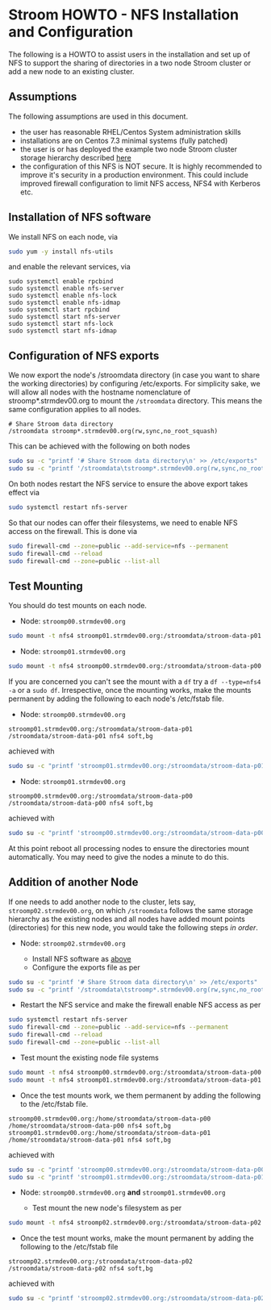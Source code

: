 # Stroom HOWTO - NFS Installation and Configuration
The following is a HOWTO to assist users in the installation and set up of NFS to support the sharing of directories in a two node Stroom cluster or
add a new node to an existing cluster.

## Assumptions
The following assumptions are used in this document.
 - the user has reasonable RHEL/Centos System administration skills
 - installations are on Centos 7.3 minimal systems (fully patched)
 - the user is or has deployed the example two node Stroom cluster storage hierarchy described [here](InstallHowTo.md#storage-scenario "HOWTO Storage Scenario")
 - the configuration of this NFS is NOT secure. It is highly recommended to improve it's security in a production environment. This could include improved firewall configuration to limit NFS access, NFS4 with Kerberos etc.

## Installation of NFS software
We install NFS on each node, via
```bash
sudo yum -y install nfs-utils
```
and enable the relevant services, via
```base
sudo systemctl enable rpcbind
sudo systemctl enable nfs-server
sudo systemctl enable nfs-lock
sudo systemctl enable nfs-idmap
sudo systemctl start rpcbind
sudo systemctl start nfs-server
sudo systemctl start nfs-lock
sudo systemctl start nfs-idmap
```

## Configuration of NFS exports
We now export the node's /stroomdata directory (in case you want to share the working directories) by configuring /etc/exports. For simplicity sake, we will allow all nodes with the hostname nomenclature of stroomp*.strmdev00.org to mount the `/stroomdata` directory. This means the same configuration applies to all nodes.
```
# Share Stroom data directory
/stroomdata	stroomp*.strmdev00.org(rw,sync,no_root_squash)
```

This can be achieved with the following on both nodes
```bash
sudo su -c "printf '# Share Stroom data directory\n' >> /etc/exports"
sudo su -c "printf '/stroomdata\tstroomp*.strmdev00.org(rw,sync,no_root_squash)\n' >> /etc/exports"
```

On both nodes restart the NFS service to ensure the above export takes effect via
```bash
sudo systemctl restart nfs-server
```

So that our nodes can offer their filesystems, we need to enable NFS access on the firewall.
This is done via
```bash
sudo firewall-cmd --zone=public --add-service=nfs --permanent
sudo firewall-cmd --reload
sudo firewall-cmd --zone=public --list-all
```

## Test Mounting
You should do test mounts on each node.
- Node: `stroomp00.strmdev00.org`

```bash
sudo mount -t nfs4 stroomp01.strmdev00.org:/stroomdata/stroom-data-p01 /stroomdata/stroom-data-p01
```

- Node: `stroomp01.strmdev00.org`

```bash
sudo mount -t nfs4 stroomp00.strmdev00.org:/stroomdata/stroom-data-p00 /stroomdata/stroom-data-p00
```

If you are concerned you can't see the mount with a `df` try a `df --type=nfs4 -a` or a `sudo df`. Irrespective, once the mounting works, make the mounts permanent by adding the following to each node's /etc/fstab file.
- Node: `stroomp00.strmdev00.org`

```
stroomp01.strmdev00.org:/stroomdata/stroom-data-p01 /stroomdata/stroom-data-p01 nfs4 soft,bg
```
achieved with

```bash
sudo su -c "printf 'stroomp01.strmdev00.org:/stroomdata/stroom-data-p01 /stroomdata/stroom-data-p01 nfs4 soft,bg\n' >> /etc/fstab"
```

- Node: `stroomp01.strmdev00.org`

```
stroomp00.strmdev00.org:/stroomdata/stroom-data-p00 /stroomdata/stroom-data-p00 nfs4 soft,bg
```
achieved with

```bash
sudo su -c "printf 'stroomp00.strmdev00.org:/stroomdata/stroom-data-p00 /stroomdata/stroom-data-p00 nfs4 soft,bg\n' >> /etc/fstab"
```
At this point reboot all processing nodes to ensure the directories mount automatically. You may need to give the nodes a minute to do this.

## Addition of another Node
If one needs to add another node to the cluster, lets say, `stroomp02.strmdev00.org`, on which `/stroomdata` follows the same storage hierarchy
as the existing nodes and all nodes have added mount points (directories) for this new node, you would take the following steps _in order_.

- Node: `stroomp02.strmdev00.org`

  * Install NFS software as [above](InstallNFSHowTo.md#installation-of-nfs-software "Installation of NFS Software")
  * Configure the exports file as per

```bash
sudo su -c "printf '# Share Stroom data directory\n' >> /etc/exports"
sudo su -c "printf '/stroomdata\tstroomp*.strmdev00.org(rw,sync,no_root_squash)\n' >> /etc/exports"
```

  * Restart the NFS service and make the firewall enable NFS access as per
 
```bash
sudo systemctl restart nfs-server
sudo firewall-cmd --zone=public --add-service=nfs --permanent
sudo firewall-cmd --reload
sudo firewall-cmd --zone=public --list-all
```

  * Test mount the existing node file systems

```bash
sudo mount -t nfs4 stroomp00.strmdev00.org:/stroomdata/stroom-data-p00 /stroomdata/stroom-data-p00
sudo mount -t nfs4 stroomp01.strmdev00.org:/stroomdata/stroom-data-p01 /stroomdata/stroom-data-p01
```

  * Once the test mounts work, we them permanent by adding the following to the /etc/fstab file.

```
stroomp00.strmdev00.org:/home/stroomdata/stroom-data-p00 /home/stroomdata/stroom-data-p00 nfs4 soft,bg
stroomp01.strmdev00.org:/home/stroomdata/stroom-data-p01 /home/stroomdata/stroom-data-p01 nfs4 soft,bg
```
achieved with

```bash
sudo su -c "printf 'stroomp00.strmdev00.org:/stroomdata/stroom-data-p00 /stroomdata/stroom-data-p00 nfs4 soft,bg\n' >> /etc/fstab"
sudo su -c "printf 'stroomp01.strmdev00.org:/stroomdata/stroom-data-p01 /stroomdata/stroom-data-p01 nfs4 soft,bg\n' >> /etc/fstab"
```

- Node: `stroomp00.strmdev00.org` **and** `stroomp01.strmdev00.org`

  * Test mount the new node's filesystem as per

```bash
sudo mount -t nfs4 stroomp02.strmdev00.org:/stroomdata/stroom-data-p02 /stroomdata/stroom-data-p02
```

  * Once the test mount works, make the mount permanent by adding the following to the /etc/fstab file

```
stroomp02.strmdev00.org:/stroomdata/stroom-data-p02 /stroomdata/stroom-data-p02 nfs4 soft,bg
```
achieved with

```bash
sudo su -c "printf 'stroomp02.strmdev00.org:/stroomdata/stroom-data-p02 /stroomdata/stroom-data-p02 nfs4 soft,bg\n' >> /etc/fstab"
```

